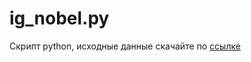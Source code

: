 # ig_nobel.py 

Скрипт python, исходные данные скачайте по [ссылке](https://drive.google.com/drive/folders/1Icl9RaCK_5z3m8Ku3O9Imt2QYffH2a89?usp=sharing)
